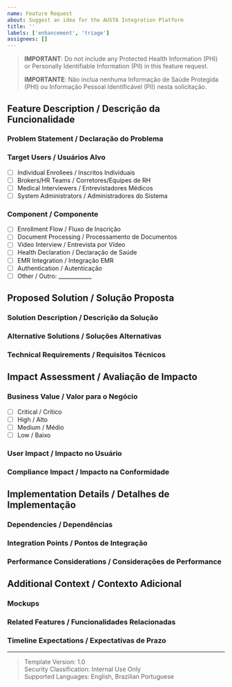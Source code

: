 ```yaml
---
name: Feature Request
about: Suggest an idea for the AUSTA Integration Platform
title: ''
labels: ['enhancement', 'triage']
assignees: []
---
```


> **IMPORTANT**: Do not include any Protected Health Information (PHI) or Personally Identifiable Information (PII) in this feature request.
> 
> **IMPORTANTE**: Não inclua nenhuma Informação de Saúde Protegida (PHI) ou Informação Pessoal Identificável (PII) nesta solicitação.

## Feature Description / Descrição da Funcionalidade

### Problem Statement / Declaração do Problema
<!-- Describe the problem or need without including PHI/PII -->
<!-- Descreva o problema ou necessidade sem incluir PHI/PII -->

### Target Users / Usuários Alvo
<!-- Select the primary user group for this feature -->
<!-- Selecione o grupo de usuários principal para esta funcionalidade -->
- [ ] Individual Enrollees / Inscritos Individuais
- [ ] Brokers/HR Teams / Corretores/Equipes de RH
- [ ] Medical Interviewers / Entrevistadores Médicos
- [ ] System Administrators / Administradores do Sistema

### Component / Componente
<!-- Select the primary system component -->
<!-- Selecione o componente principal do sistema -->
- [ ] Enrollment Flow / Fluxo de Inscrição
- [ ] Document Processing / Processamento de Documentos
- [ ] Video Interview / Entrevista por Vídeo
- [ ] Health Declaration / Declaração de Saúde
- [ ] EMR Integration / Integração EMR
- [ ] Authentication / Autenticação
- [ ] Other / Outro: ____________

## Proposed Solution / Solução Proposta

### Solution Description / Descrição da Solução
<!-- Provide a detailed description of the proposed feature -->
<!-- Forneça uma descrição detalhada da funcionalidade proposta -->

### Alternative Solutions / Soluções Alternativas
<!-- Optional: Describe any alternative solutions considered -->
<!-- Opcional: Descreva quaisquer soluções alternativas consideradas -->

### Technical Requirements / Requisitos Técnicos
<!-- List technical considerations and requirements -->
<!-- Liste considerações e requisitos técnicos -->

## Impact Assessment / Avaliação de Impacto

### Business Value / Valor para o Negócio
<!-- Select the business impact level -->
<!-- Selecione o nível de impacto para o negócio -->
- [ ] Critical / Crítico
- [ ] High / Alto
- [ ] Medium / Médio
- [ ] Low / Baixo

### User Impact / Impacto no Usuário
<!-- Describe the expected impact on user experience -->
<!-- Descreva o impacto esperado na experiência do usuário -->

### Compliance Impact / Impacto na Conformidade
<!-- Describe any impact on HIPAA/GDPR/LGPD compliance -->
<!-- Descreva qualquer impacto na conformidade com HIPAA/GDPR/LGPD -->

## Implementation Details / Detalhes de Implementação

### Dependencies / Dependências
<!-- Optional: List required system changes or dependencies -->
<!-- Opcional: Liste mudanças ou dependências necessárias no sistema -->

### Integration Points / Pontos de Integração
<!-- Optional: List affected system integrations -->
<!-- Opcional: Liste integrações do sistema afetadas -->

### Performance Considerations / Considerações de Performance
<!-- Optional: Describe expected performance impact -->
<!-- Opcional: Descreva o impacto esperado na performance -->

## Additional Context / Contexto Adicional

### Mockups
<!-- Optional: Attach UI/UX mockups or diagrams (without PHI/PII) -->
<!-- Opcional: Anexe mockups ou diagramas de UI/UX (sem PHI/PII) -->

### Related Features / Funcionalidades Relacionadas
<!-- Optional: Link to related features or documentation -->
<!-- Opcional: Link para funcionalidades ou documentação relacionada -->

### Timeline Expectations / Expectativas de Prazo
<!-- Optional: Indicate expected implementation timeline -->
<!-- Opcional: Indique o prazo esperado para implementação -->

---
> Template Version: 1.0  
> Security Classification: Internal Use Only  
> Supported Languages: English, Brazilian Portuguese